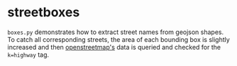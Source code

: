 # streetboxes

`boxes.py` demonstrates how to extract street names from geojson shapes. To catch all corresponding streets, the area of each bounding box is slightly increased and then [openstreetmap's](http://openstreetmap.org) data is queried and checked for the `k=highway` tag. 
